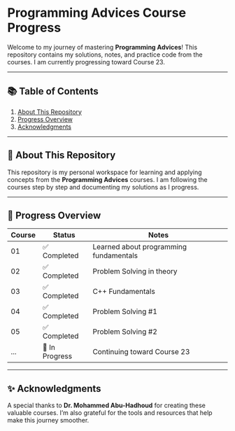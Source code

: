 # Programming Advices Course Progress

Welcome to my journey of mastering **Programming Advices**! This repository contains my solutions, notes, and practice code from the courses. I am currently progressing toward Course 23.

---

## 📚 Table of Contents

1. [About This Repository](#-about-this-repository)
2. [Progress Overview](#-progress-overview)
3. [Acknowledgments](#-acknowledgments)

---

## 📖 About This Repository

This repository is my personal workspace for learning and applying concepts from the **Programming Advices** courses. I am following the courses step by step and documenting my solutions as I progress.

---

## 🚀 Progress Overview

| **Course** | **Status**     | **Notes**                              |
| ---------- | --------------  | -------------------------------------- |
| 01         | ✅ Completed   | Learned about programming fundamentals |
| 02         | ✅ Completed   | Problem Solving in theory              |
| 03         | ✅ Completed   | C++ Fundamentals                       |
| 04         | ✅ Completed   | Problem Solving #1                     |
| 05         | ✅ Completed   | Problem Solving #2                     |
| ...        | 🚧 In Progress | Continuing toward Course 23            |

---

## ✨ Acknowledgments

A special thanks to **Dr. Mohammed Abu-Hadhoud** for creating these valuable courses. I’m also grateful for the tools and resources that help make this journey smoother.
